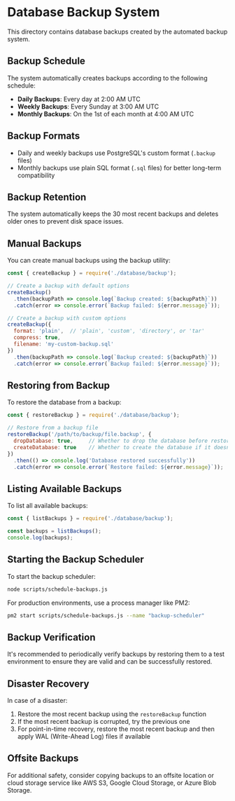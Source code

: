 # Database Backup System

This directory contains database backups created by the automated backup system.

## Backup Schedule

The system automatically creates backups according to the following schedule:

- **Daily Backups**: Every day at 2:00 AM UTC
- **Weekly Backups**: Every Sunday at 3:00 AM UTC
- **Monthly Backups**: On the 1st of each month at 4:00 AM UTC

## Backup Formats

- Daily and weekly backups use PostgreSQL's custom format (`.backup` files)
- Monthly backups use plain SQL format (`.sql` files) for better long-term compatibility

## Backup Retention

The system automatically keeps the 30 most recent backups and deletes older ones to prevent disk space issues.

## Manual Backups

You can create manual backups using the backup utility:

```javascript
const { createBackup } = require('./database/backup');

// Create a backup with default options
createBackup()
  .then(backupPath => console.log(`Backup created: ${backupPath}`))
  .catch(error => console.error(`Backup failed: ${error.message}`));

// Create a backup with custom options
createBackup({
  format: 'plain',  // 'plain', 'custom', 'directory', or 'tar'
  compress: true,
  filename: 'my-custom-backup.sql'
})
  .then(backupPath => console.log(`Backup created: ${backupPath}`))
  .catch(error => console.error(`Backup failed: ${error.message}`));
```

## Restoring from Backup

To restore the database from a backup:

```javascript
const { restoreBackup } = require('./database/backup');

// Restore from a backup file
restoreBackup('/path/to/backup/file.backup', {
  dropDatabase: true,     // Whether to drop the database before restoring
  createDatabase: true    // Whether to create the database if it doesn't exist
})
  .then(() => console.log('Database restored successfully'))
  .catch(error => console.error(`Restore failed: ${error.message}`));
```

## Listing Available Backups

To list all available backups:

```javascript
const { listBackups } = require('./database/backup');

const backups = listBackups();
console.log(backups);
```

## Starting the Backup Scheduler

To start the backup scheduler:

```bash
node scripts/schedule-backups.js
```

For production environments, use a process manager like PM2:

```bash
pm2 start scripts/schedule-backups.js --name "backup-scheduler"
```

## Backup Verification

It's recommended to periodically verify backups by restoring them to a test environment to ensure they are valid and can be successfully restored.

## Disaster Recovery

In case of a disaster:

1. Restore the most recent backup using the `restoreBackup` function
2. If the most recent backup is corrupted, try the previous one
3. For point-in-time recovery, restore the most recent backup and then apply WAL (Write-Ahead Log) files if available

## Offsite Backups

For additional safety, consider copying backups to an offsite location or cloud storage service like AWS S3, Google Cloud Storage, or Azure Blob Storage. 
